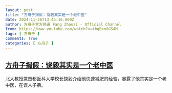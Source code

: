 ```yaml
---
layout: post
title: "方舟子揭假：饶毅其实是一个老中医"
date: 2024-11-26T13:46:16.000Z
author: 方舟子官方频道 Fang Zhouzi - Official Channel
from: https://www.youtube.com/watch?v=ibqBxn8GS4M
tags: [ 方舟子 ]
comments: True
categories: [ 方舟子 ]
---
```

<!--1732628776000-->
[方舟子揭假：饶毅其实是一个老中医](https://www.youtube.com/watch?v=ibqBxn8GS4M)
------

<div>
北大教授兼首都医科大学校长饶毅介绍他快速减肥的经验，暴露了他其实是一个老中医，在误人子弟。
</div>
